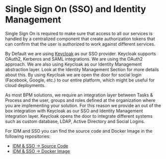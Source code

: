 # Single Sign On \(SSO\) and Identity Management

Single Sign On is required to make sure that access to all our services is handled by a centralized component that create authorization tokens that can confirm that the user is authorized to work against different services.

By Default we are using [Keycloak](http://keycloak.org) as our SSO provider. Keycloak supports OAuth2, Kerberos and SAML integrations. We are using the OAuth2 approach. We are also using Keycloak as our Identity Management abstraction layer. Look at the Identity Management Section for more details about this. By using Keycloak we are open the door for social login \(Facebook, Google, etc.\) to our entire platform, which might be useful for cloud deployments.

As most BPM solutions, we require an integration layer between Tasks & Process and the user, groups and roles defined at the organization where you are implementing your solution. For this reason we provide an out of the box integration with Keycloak as our SSO and Identity Management integration layer. Keycloak opens the door to integrate different systems such as custom database, LDAP, Active Directory and Social Logins.

For IDM and SSO you can find the source code and Docker Image in the following repositories:

* [IDM & SSO -&gt; Source Code](http://)
* [IDM & SSO -&gt; Docker Image](http://)

